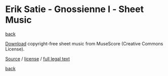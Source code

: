 Erik Satie - Gnossienne Ⅰ - Sheet Music
=======================================

[back](..)

[Download](satie-gnossienne-1-sheet-music.pdf) copyright-free sheet music from MuseScore (Creative Commons License).

[Source](https://musescore.com/user/22713506/scores/5179301) / [license](https://creativecommons.org/publicdomain/zero/1.0/) / [full legal text](https://creativecommons.org/publicdomain/zero/1.0/legalcode)

[back](..)
